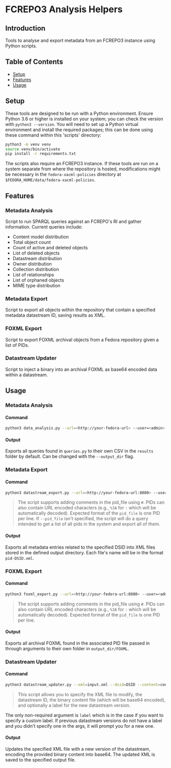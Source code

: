 # FCREPO3 Analysis Helpers
## Introduction
Tools to analyse and export metadata from an FCREPO3 instance using Python scripts.

## Table of Contents
* [Setup](#setup)
* [Features](#features)
* [Usage](#usage)

## Setup
These tools are designed to be run with a Python environment. Ensure Python 3.6 or higher is installed on your system; you can check the version with `python3 --version`. You will need to set up a Python virtual environment and install the required packages; this can be done using these command within this 'scripts' directory:

```bash
python3 -m venv venv
source venv/bin/activate
pip install -r requirements.txt
```

The scripts also require an FCREPO3 instance. If these tools are run on a system separate from where the repository is hosted, modifications might be necessary in the `fedora-xacml-policies` directory at `$FEDORA_HOME/data/fedora-xacml-policies`.

## Features
### Metadata Analysis
Script to run SPARQL queries against an FCREPO's RI and gather information. Current queries include:
 - Content model distribution
 - Total object count
 - Count of active and deleted objects
 - List of deleted objects
 - Datastream distribution
 - Owner distribution
 - Collection distribution
 - List of relationships
 - List of orphaned objects
 - MIME type distribution

### Metadata Export
Script to export all objects within the repository that contain a specified metadata datastream ID, saving results as XML.

### FOXML Export
Script to export FOXML archival objects from a Fedora repository given a list of PIDs.

### Datastream Updater
Script to inject a binary into an archival FOXML as base64 encoded data within a datastream.

## Usage
### Metadata Analysis
#### Command
```bash
python3 data_analysis.py --url=<http://your-fedora-url> --user=<admin> --password=<secret> --output_dir=<./results>
```
#### Output
Exports all queries found in `queries.py` to their own CSV in the `results` folder by default. Can be changed with the `--output_dir` flag.

### Metadata Export
#### Command
```bash
python3 datastream_export.py --url=<http://your-fedora-url:8080> --user=<admin> --password=<secret> --dsid=<DSID> --output_dir=<./output> --pid_file=<./some_pids>
```
> The script supports adding comments in the pid_file using `#`. PIDs can also contain URL encoded characters (e.g., `%3A` for `:` which will be automatically decoded). Expected format of the `pid_file` is one PID per line.
If `--pid_file` isn't specified, the script will do a query intended to get a list of all pids in the system and export all of them.

#### Output
Exports all metadata entries related to the specified DSID into XML files stored in the defined output directory.
Each file's name will be in the format `pid-DSID.xml`.

### FOXML Export
#### Command
```bash
python3 foxml_export.py --url=<http://your-fedora-url:8080> --user=<admin> --pasword=<secret> --pid_file=<./some_pids_to_export> --output_dir=<./output>
```
> The script supports adding comments in the pid_file using `#`. PIDs can also contain URL encoded characters (e.g., `%3A` for `:` which will be automatically decoded). Expected format of the `pid_file` is one PID per line.

#### Output
Exports all archival FOXML found in the associated PID file passed in through arguments to their own folder in `output_dir/FOXML`.

### Datastream Updater
#### Command
```bash
python3 datastream_updater.py --xml=input.xml --dsid=DSID --content=content.bin --label='New Version' --output=output.xml
```
> This script allows you to specify the XML file to modify, the datastream ID, the binary content file (which will be base64 encoded), and optionally a label for the new datastream version.

The only non-required argument is `label` which is in the case if you want to specify a custom label. If previous datastream versions do not have a label and you didn't specify one in the args, it will prompt you for a new one.

#### Output
Updates the specified XML file with a new version of the datastream, encoding the provided binary content into base64. The updated XML is saved to the specified output file.

